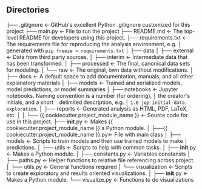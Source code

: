 ## Directories

├── .gitignore                                  <- GitHub's excellent Python .gitignore customized for this project
├── main.py                                     <- File to run the project
├── README.md                                   <- The top-level README for developers using this project.
├── requirements.txt                            <- The requirements file for reproducing the analysis environment, e.g.
│                                                   generated with `pip freeze > requirements.txt`
│
├── data
│   ├── external                                <- Data from third party sources.
│   ├── interim                                 <- Intermediate data that has been transformed.
│   ├── processed                               <- The final, canonical data sets for modeling.
│   └── raw                                     <- The original, own data without modifications.
│
├── docs                                        <- A default space to add documentation, manuals, and all other explanatory materials
│
├── models                                      <- Trained and serialized models, model predictions, or model summaries
│
├── notebooks                                   <- Jupyter notebooks. Naming convention is a number (for ordering),
│                                                   the creator's initials, and a short `-` delimited description, e.g.
│                                                   `1.0-jqp-initial-data-exploration`.
│
├── reports                                     <- Generated analysis as HTML, PDF, LaTeX, etc.
│
│
└── {{ cookiecutter.project_module_name }}      <- Source code for use in this project.
    ├── __init__.py                             <- Makes {{ cookiecutter.project_module_name }} a Python module.
    │
    ├──{{ cookiecutter.project_module_name }}.py<- File with main class
    │
    ├── models                                  <- Scripts to train models and then use trained models to make
    │                                               predictions.
    │
    ├── utils                                   <- Scripts to help with common tasks.
    │   ├── __init__.py                         <- Makes a Python module.
    │   ├── constants.py                        <- Variables constansts
    │   ├── paths.py                            <- Helper functions to relative file referencing across project.
    │   ├── utils.py                            <- General functions required
    │
    └── visualization                           <- Scripts to create exploratory and results oriented visualizations.
    │   ├── __init__.py                         <- Makes a Python module.
        └── visualize.py                        <- Functions to do visualizations